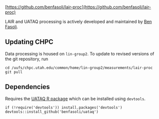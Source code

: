 [https://github.com/benfasoli/lair-proc](https://github.com/benfasoli/lair-proc)

LAIR and UATAQ processing is actively developed and maintained by [Ben Fasoli](https://benfasoli.com).

## Updating CHPC
Data processing is housed on `lin-group2`. To update to revised versions of the git repository, run
```
cd /uufs/chpc.utah.edu/common/home/lin-group2/measurements/lair-proc
git pull
```

## Dependencies
Requires the [UATAQ R package](https://github.com/benfasoli/uataq) which can be installed using `devtools`.
```
if (!require('devtools')) install.packages('devtools')
devtools::install_github('benfasoli/uataq')
```
